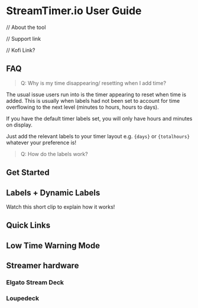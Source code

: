 
# StreamTimer.io User Guide

// About the tool

// Support link

// Kofi Link?

## FAQ

> Q: Why is my time disappearing/ resetting when I add time?

The usual issue users run into is the timer appearing to reset when time is added. This is usually when labels had not been set to account for time overflowing to the next level (minutes to hours, hours to days). 

If you have the default timer labels set, you will only have hours and minutes on display. 

Just add the relevant labels to your timer layout e.g. `{days}` or `{totalhours}` whatever your preference is!

> Q: How do the labels work?

## Get Started

## Labels + Dynamic Labels

Watch this short clip to explain how it works!

## Quick Links

## Low Time Warning Mode

## Streamer hardware

### Elgato Stream Deck

### Loupedeck